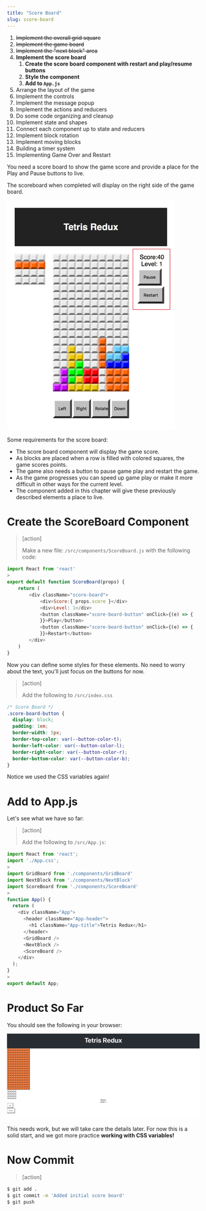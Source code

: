 ```yaml
---
title: "Score Board"
slug: score-board
---
```


1. ~~Implement the overall grid square~~
1. ~~Implement the game board~~
1. ~~Implement the "next block" area~~
1. **Implement the score board**
    1. **Create the score board component with restart and play/resume buttons**
    1. **Style the component**
    1. **Add to `App.js`**
1. Arrange the layout of the game
1. Implement the controls
1. Implement the message popup
1. Implement the actions and reducers
1. Do some code organizing and cleanup
1. Implement state and shapes
1. Connect each component up to state and reducers
1. Implement block rotation
1. Implement moving blocks
1. Building a timer system
1. Implementing Game Over and Restart

You need a score board to show the game score and provide a place for the Play and Pause buttons to live.

The scoreboard when completed will display on the right side of the game board.

![score-board](assets/score-board.png)

Some requirements for the score board:

- The score board component will display the game score.
- As blocks are placed when a row is filled with colored squares, the game scores points.
- The game also needs a button to pause game play and restart the game.
- As the game progresses you can speed up game play or make it
more difficult in other ways for the current level.
- The component added in this chapter will give these previously described elements a place to live.

# Create the ScoreBoard Component

> [action]
>
> Make a new file: `/src/components/ScoreBoard.js` with the following code:
>
```js
import React from 'react'
>
export default function ScoreBoard(props) {
	return (
		<div className="score-board">
			<div>Score:{ props.score }</div>
			<div>Level: 1</div>
			<button className="score-board-button" onClick={(e) => {
			}}>Play</button>
			<button className="score-board-button" onClick={(e) => {
			}}>Restart</button>
		</div>
	)
}
```

Now you can define some styles for these elements. No need to worry about the text, you'll just focus on the buttons for now.

> [action]
>
> Add the following to `/src/index.css`
>
```css
/* Score Board */
.score-board-button {
  display: block;
  padding: 1em;
  border-width: 5px;
  border-top-color: var(--button-color-t);
  border-left-color: var(--button-color-l);
  border-right-color: var(--button-color-r);
  border-bottom-color: var(--button-color-b);
}
```

Notice we used the CSS variables again!

# Add to App.js

Let's see what we have so far:

> [action]
>
> Add the following to `/src/App.js`:
>
```js
import React from 'react';
import './App.css';
>
import GridBoard from './components/GridBoard'
import NextBlock from './components/NextBlock'
import ScoreBoard from './components/ScoreBoard'
>
function App() {
  return (
    <div className="App">
      <header className="App-header">
        <h1 className="App-title">Tetris Redux</h1>
      </header>
      <GridBoard />
      <NextBlock />
      <ScoreBoard />
    </div>
  );
}
>
export default App;
```

# Product So Far

You should see the following in your browser:

![initial-scoreboard](assets/initial-scoreboard.png)

This needs work, but we will take care the details later. For now this is a solid start, and we got more practice **working with CSS variables!**

# Now Commit

>[action]
>
```bash
$ git add .
$ git commit -m 'Added initial score board'
$ git push
```
